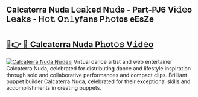 ## Calcaterra Nuda L𝚎a𝚔ed N𝚞𝚍e - Part-PJ6 Vi𝚍𝚎o L𝚎a𝚔s - H𝚘𝚝 O𝚗𝚕yf𝚊ns P𝚑𝚘tos eEsZe

# <h2><a href="http://kfce1q.oniu.top/?m=Calcaterra+Nuda">🔗👉 🔴 Calcaterra Nuda P𝚑ot𝚘𝚜 V𝚒d𝚎o</a></h2>

[![Calcaterra Nuda Nu𝚍e𝚜](https://i.imgur.com/0qMVB7G.gif)](http://kfce1q.oniu.top/?m=Calcaterra+Nuda)
Virtual dance artist and web entertainer Calcaterra Nuda, celebrated for distributing dance and lifestyle inspiration through solo and collaborative performances and compact clips. Brilliant puppet builder Calcaterra Nuda, celebrated for their exceptional skills and accomplishments in creating puppets.  
